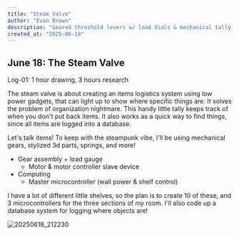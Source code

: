 ```yaml
---
title: "Steam Valve"
author: "Evan Brown"
description: "Geared threshold levers w/ load dials & mechanical tally; steampunk themed logistics instrument "
created_at: "2025-06-18"
---
```


## June 18: The Steam Valve

Log-01: 1 hour drawing, 3 hours research

The steam valve is about creating an items logistics system using low power gadgets, that can light up to show where specific things are. It solves the problem of organization nightmare. This handy little tally keeps track of when you don't put back items. It also works as a quick way to find things, since all items are logged into a database.

Let's talk items! To keep with the steampunk vibe, I'll be using mechanical gears, stylized 3d parts, springs, and more!
* Gear assembly + load gauge
  *  Motor & motor controller slave device
* Computing
  * Master microcontroller (wall power & shelf control)

I have a lot of different little shelves, so the plan is to create 10 of these, and 3 microcontrollers for the three sections of my room. I'll also code up a database system for logging where objects are!

![20250618_212230](https://github.com/user-attachments/assets/6d6c0aa3-07fe-4c75-ae9c-617cdc330946)
